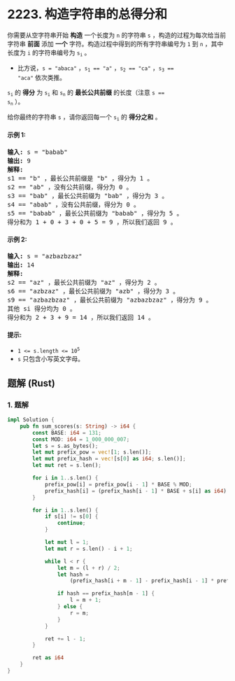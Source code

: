 # 2223. 构造字符串的总得分和
你需要从空字符串开始 **构造** 一个长度为 `n` 的字符串 `s` ，构造的过程为每次给当前字符串 **前面** 添加 **一个** 字符。构造过程中得到的所有字符串编号为 `1` 到 `n` ，其中长度为 `i` 的字符串编号为 <code>s<sub>i</sub></code> 。

* 比方说，`s = "abaca"` ，<code>s<sub>1</sub> == "a"</code> ，<code>s<sub>2</sub> == "ca"</code> ，<code>s<sub>3</sub> == "aca"</code> 依次类推。

<code>s<sub>i</sub></code> 的 **得分** 为 <code>s<sub>i</sub></code> 和 <code>s<sub>n</sub></code> 的 **最长公共前缀** 的长度（注意 <code>s == s<sub>n</sub></code> ）。

给你最终的字符串 `s` ，请你返回每一个 <code>s<sub>i</sub></code> 的 **得分之和** 。

#### 示例 1:
<pre>
<strong>输入:</strong> s = "babab"
<strong>输出:</strong> 9
<strong>解释:</strong>
s1 == "b" ，最长公共前缀是 "b" ，得分为 1 。
s2 == "ab" ，没有公共前缀，得分为 0 。
s3 == "bab" ，最长公共前缀为 "bab" ，得分为 3 。
s4 == "abab" ，没有公共前缀，得分为 0 。
s5 == "babab" ，最长公共前缀为 "babab" ，得分为 5 。
得分和为 1 + 0 + 3 + 0 + 5 = 9 ，所以我们返回 9 。
</pre>

#### 示例 2:
<pre>
<strong>输入:</strong> s = "azbazbzaz"
<strong>输出:</strong> 14
<strong>解释:</strong>
s2 == "az" ，最长公共前缀为 "az" ，得分为 2 。
s6 == "azbzaz" ，最长公共前缀为 "azb" ，得分为 3 。
s9 == "azbazbzaz" ，最长公共前缀为 "azbazbzaz" ，得分为 9 。
其他 si 得分均为 0 。
得分和为 2 + 3 + 9 = 14 ，所以我们返回 14 。
</pre>

#### 提示:
* <code>1 <= s.length <= 10<sup>5</sup></code>
* `s` 只包含小写英文字母。

## 题解 (Rust)

### 1. 题解
```Rust
impl Solution {
    pub fn sum_scores(s: String) -> i64 {
        const BASE: i64 = 131;
        const MOD: i64 = 1_000_000_007;
        let s = s.as_bytes();
        let mut prefix_pow = vec![1; s.len()];
        let mut prefix_hash = vec![s[0] as i64; s.len()];
        let mut ret = s.len();

        for i in 1..s.len() {
            prefix_pow[i] = prefix_pow[i - 1] * BASE % MOD;
            prefix_hash[i] = (prefix_hash[i - 1] * BASE + s[i] as i64) % MOD;
        }

        for i in 1..s.len() {
            if s[i] != s[0] {
                continue;
            }

            let mut l = 1;
            let mut r = s.len() - i + 1;

            while l < r {
                let m = (l + r) / 2;
                let hash =
                    (prefix_hash[i + m - 1] - prefix_hash[i - 1] * prefix_pow[m]).rem_euclid(MOD);

                if hash == prefix_hash[m - 1] {
                    l = m + 1;
                } else {
                    r = m;
                }
            }

            ret += l - 1;
        }

        ret as i64
    }
}
```
